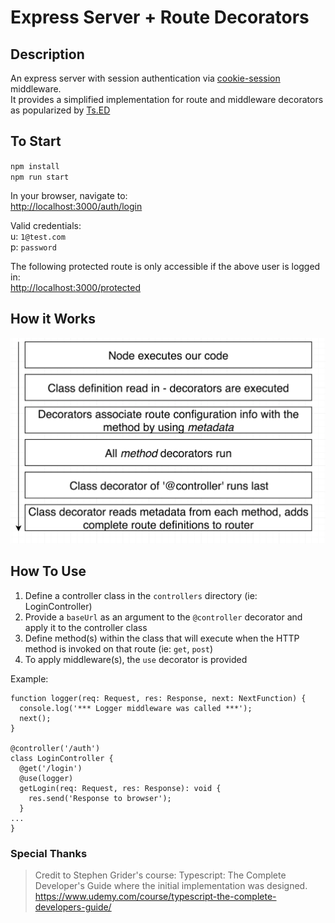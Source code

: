 # Express Server + Route Decorators

## Description
An express server with session authentication via [cookie-session](https://github.com/expressjs/cookie-session) middleware.  
It provides a simplified implementation for route and middleware decorators as popularized by [Ts.ED](https://github.com/TypedProject/tsed)  


## To Start
`npm install`  
`npm run start`  

In your browser, navigate to:  
[http://localhost:3000/auth/login](http://localhost:3000/auth/login)

Valid credentials:  
u: `1@test.com`  
p: `password`

The following protected route is only accessible if the above user is logged in:  
[http://localhost:3000/protected](http://localhost:3000/protected)

## How it Works
![Design Summary](images/express-decorator-diagram.png)

## How To Use
1. Define a controller class in the `controllers` directory (ie: LoginController)
2. Provide a `baseUrl` as an argument to the `@controller` decorator and apply it to the controller class
3. Define method(s) within the class that will execute when the HTTP method is invoked on that route (ie: `get`, `post`)
4. To apply middleware(s), the `use` decorator is provided

Example:
```
function logger(req: Request, res: Response, next: NextFunction) {
  console.log('*** Logger middleware was called ***');
  next();
}

@controller('/auth')
class LoginController {
  @get('/login')
  @use(logger)
  getLogin(req: Request, res: Response): void {
    res.send('Response to browser');
  }
...
}
```

### Special Thanks
> Credit to Stephen Grider's course: Typescript: The Complete Developer's Guide where the initial implementation was designed.
> https://www.udemy.com/course/typescript-the-complete-developers-guide/